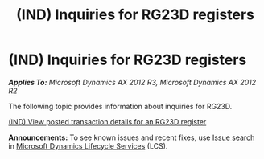 ﻿---
title: (IND) Inquiries for RG23D registers
TOCTitle: (IND) Inquiries for RG23D registers
ms:assetid: 08484c47-b98f-4324-ba26-15101eab9bef
ms:mtpsurl: https://technet.microsoft.com/en-us/library/JJ664458(v=AX.60)
ms:contentKeyID: 49385537
ms.date: 04/18/2014
mtps_version: v=AX.60
---

# (IND) Inquiries for RG23D registers 


_**Applies To:** Microsoft Dynamics AX 2012 R3, Microsoft Dynamics AX 2012 R2_

The following topic provides information about inquiries for RG23D.

[(IND) View posted transaction details for an RG23D register](ind-view-posted-transaction-details-for-an-rg23d-register.md)

  
**Announcements:** To see known issues and recent fixes, use [Issue search](http://go.microsoft.com/fwlink/?linkid=389258) in [Microsoft Dynamics Lifecycle Services](http://go.microsoft.com/fwlink/?linkid=306505) (LCS).


